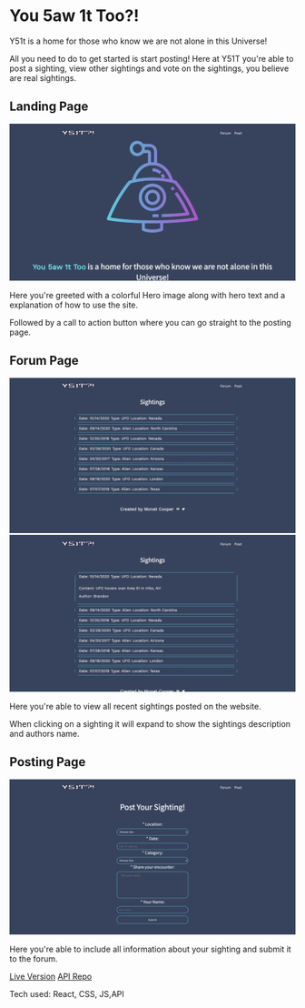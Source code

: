 # You 5aw 1t Too?! 

Y51t is a home for those who know we are not alone in this Universe!

All you need to do to get started is start posting! Here at Y51T you're able to post a sighting, view other sightings and vote on the sightings, you believe are real sightings. 


## Landing Page 

![Y51T?!](https://github.com/smonetc/y51t-client/blob/main/src/images/landgingpage.jpeg)

Here you're greeted with a colorful Hero image along with hero text and a explanation of how to use the site. 

Followed by a call to action button where you can go straight to the posting page.

## Forum Page

![Y51T?!](https://github.com/smonetc/y51t-client/blob/main/src/images/forumpage.jpeg)
![Y51T?!](https://github.com/smonetc/y51t-client/blob/main/src/images/forumpagetwo.jpeg)

Here you're able to view all recent sightings posted on the website. 

When clicking on a sighting it will expand to show the sightings description and authors name. 


## Posting Page

![Y51T?!](https://github.com/smonetc/y51t-client/blob/main/src/images/postingpage.jpeg)

Here you're able to include all information about your sighting and submit it to the forum. 

[Live Version](https://y51t.smonetc.vercel.app/)
[API Repo](https://github.com/smonetc/y51t-api)

Tech used: React, CSS, JS,API